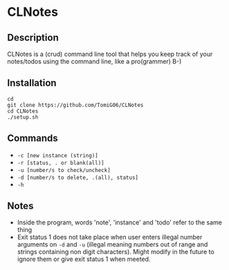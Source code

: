 # CLNotes

## Description
CLNotes is a (crud) command line tool that helps you keep track of your notes/todos using the command line, like a pro(grammer) B-)

## Installation
```
cd
git clone https://github.com/TomiG06/CLNotes
cd CLNotes
./setup.sh
```

## Commands
* `-c [new instance (string)]`
* `-r [status, . or blank(all)]`
* `-u [number/s to check/uncheck]`
* `-d [number/s to delete, .(all), status]`
* `-h`

## Notes

* Inside the program, words 'note', 'instance' and 'todo' refer to the same thing
* Exit status 1 does not take place when user enters illegal number arguments on `-d` and `-u` (illegal meaning numbers out of range and strings containing non digit characters). Might modify in the future to ignore them or give exit status 1 when meeted.